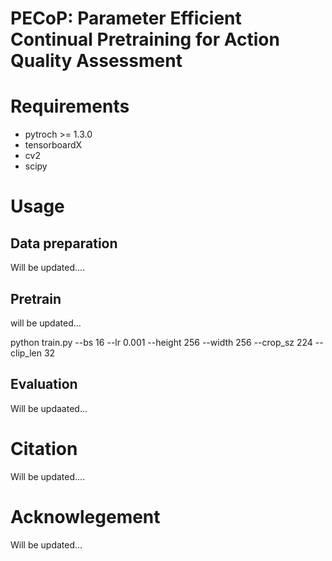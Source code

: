 # PECoP: Parameter Efficient Continual Pretraining for Action Quality Assessment



# Requirements
- pytroch >= 1.3.0
- tensorboardX
- cv2
- scipy

# Usage

## Data preparation
Will be updated....


## Pretrain
will be updated...

python train.py --bs 16 --lr 0.001 --height 256 --width 256 --crop_sz 224 --clip_len 32



## Evaluation
Will be updaated...

# Citation
Will be updated....

# Acknowlegement
Will be updated...



